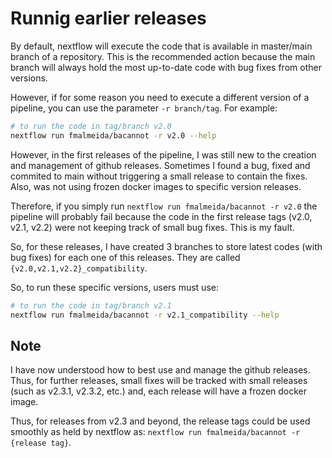 # Runnig earlier releases

By default, nextflow will execute the code that is available in master/main branch of a repository. This is the recommended action because the main branch will always hold the most up-to-date code with bug fixes from other versions.

However, if for some reason you need to execute a different version of a pipeline, you can use the parameter `-r branch/tag`. For example:

```bash
# to run the code in tag/branch v2.0
nextflow run fmalmeida/bacannot -r v2.0 --help
```

However, in the first releases of the pipeline, I was still new to the creation and management of github releases. Sometimes I found a bug, fixed and commited to main without triggering a small release to contain the fixes. Also, was not using frozen docker images to specific version releases.

Therefore, if you simply run `nextflow run fmalmeida/bacannot -r v2.0` the pipeline will probably fail because the code in the first release tags (v2.0, v2.1, v2.2) were not keeping track of small bug fixes. This is my fault.

So, for these releases, I have created 3 branches to store latest codes (with bug fixes) for each one of this releases. They are called `{v2.0,v2.1,v2.2}_compatibility`.

So, to run these specific versions, users must use:

```bash
# to run the code in tag/branch v2.1
nextflow run fmalmeida/bacannot -r v2.1_compatibility --help
```

## Note

I have now understood how to best use and manage the github releases. Thus, for further releases, small fixes will be tracked with small releases (such as v2.3.1, v2.3.2, etc.) and, each release will have a frozen docker image.

Thus, for releases from v2.3 and beyond, the release tags could be used smoothly as held by nextflow as: `nextflow run fmalmeida/bacannot -r {release tag}`.
